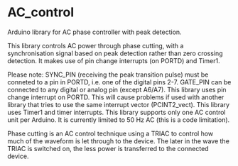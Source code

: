 # AC_control
Arduino library for AC phase controller with peak detection.

This library controls AC power through phase cutting, with a synchronisation signal based on peak detection rather than zero crossing detection. It makes use of pin change interrupts (on PORTD) and Timer1.

Please note:
SYNC_PIN (receiving the peak transition pulse) must be conneted to a pin in PORTD, i.e. one of the digital pins 2-7.
GATE_PIN can be connected to any digital or analog pin (except A6/A7).
This library uses pin change interrupt on PORTD. This will cause problems if used with another library that tries to use the same interrupt vector (PCINT2_vect).
This library uses Timer1 and timer interrupts.
This library supports only one AC control unit per Arduino.
It is currently limited to 50 Hz AC (this is a code limitation).

Phase cutting is an AC control technique using a TRIAC to control how much of the waveform is let through to the device. The later in the wave the TRIAC is switched on, the less power is transferred to the connected device.

